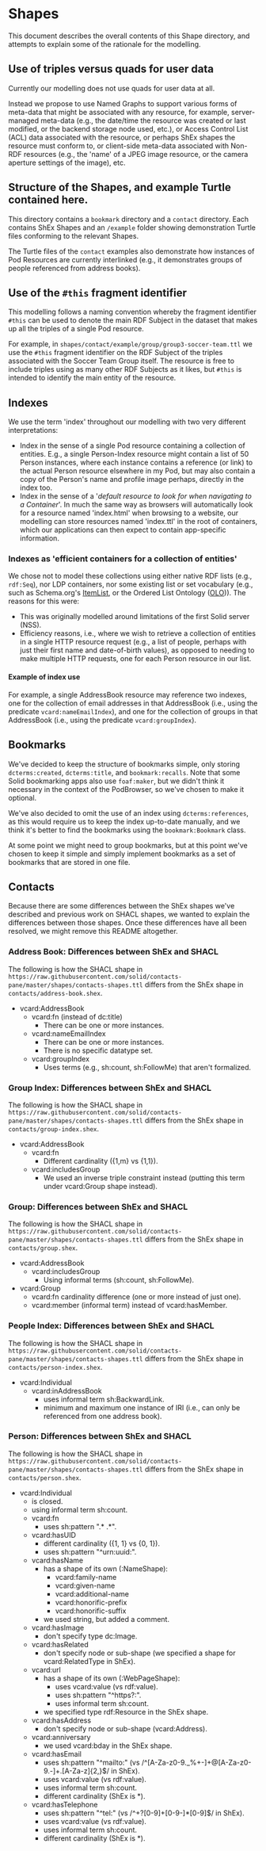 # Shapes

This document describes the overall contents of this Shape directory, and
attempts to explain some of the rationale for the modelling.

## Use of triples versus quads for user data

Currently our modelling does not use quads for user data at all.

Instead we propose to use Named Graphs to support various forms of meta-data
that might be associated with any resource, for example, server-managed
meta-data (e.g., the date/time the resource was created or last modified, or
the backend storage node used, etc.), or Access Control List (ACL) data
associated with the resource, or perhaps ShEx shapes the resource must conform
to, or client-side meta-data associated with Non-RDF resources (e.g., the 'name'
of a JPEG image resource, or the camera aperture settings of the image), etc.

## Structure of the Shapes, and example Turtle contained here.

This directory contains a `bookmark` directory and a `contact` directory. Each
contains ShEx Shapes and an `/example` folder showing demonstration Turtle files
conforming to the relevant Shapes.

The Turtle files of the `contact` examples also demonstrate how instances of Pod
Resources are currently interlinked (e.g., it demonstrates groups of people
referenced from address books).

## Use of the `#this` fragment identifier

This modelling follows a naming convention whereby the fragment identifier
`#this` can be used to denote the main RDF Subject in the dataset that makes up
all the triples of a single Pod resource.

For example, in `shapes/contact/example/group/group3-soccer-team.ttl` we use the
`#this` fragment identifier on the RDF Subject of the triples associated with
the Soccer Team Group itself. The resource is free to include triples using as
many other RDF Subjects as it likes, but `#this` is intended to identify the
main entity of the resource.

## Indexes

We use the term 'index' throughout our modelling with two very different
interpretations:

 - Index in the sense of a single Pod resource containing a collection of
   entities. E.g., a single Person-Index resource might contain a list of 50
   Person instances, where each instance contains a reference (or link) to the
   actual Person resource elsewhere in my Pod, but may also contain a copy of
   the Person's name and profile image perhaps, directly in the index too.
 - Index in the sense of a '_default resource to look for when navigating to a
   Container_'. In much the same way as browsers will automatically look for a
   resource named 'index.html' when browsing to a website, our modelling can
   store resources named 'index.ttl' in the root of containers, which our
   applications can then expect to contain app-specific information.

### Indexes as 'efficient containers for a collection of entities'

We chose not to model these collections using either native RDF lists (e.g.,
`rdf:Seq`), nor LDP containers, nor some existing list or set vocabulary (e.g.,
such as Schema.org's [ItemList](https://schema.org/ItemList), or the Ordered
List Ontology ([OLO](http://smiy.sourceforge.net/olo/spec/orderedlistontology.html))).
The reasons for this were:
 - This was originally modelled around limitations of the first Solid server
   (NSS).
 - Efficiency reasons, i.e.,  where we wish to retrieve a collection of entities
   in a single HTTP resource request (e.g., a list of people, perhaps with just
   their first name and date-of-birth values), as opposed to needing to make
   multiple HTTP requests, one for each Person resource in our list.


#### Example of index use

For example, a single AddressBook resource may reference two indexes, one for
the collection of email addresses in that AddressBook (i.e., using the
predicate `vcard:nameEmailIndex`), and one for the collection of groups in that
AddressBook (i.e., using the predicate `vcard:groupIndex`).


## Bookmarks

We've decided to keep the structure of bookmarks simple, only storing
`dcterms:created`, `dcterms:title`, and `bookmark:recalls`. Note that some Solid
bookmarking apps also use `foaf:maker`, but we didn't think it necessary in the
context of the PodBrowser, so we've chosen to make it optional.

We've also decided to omit the use of an index using `dcterms:references`, as
this would require us to keep the index up-to-date manually, and we think it's
better to find the bookmarks using the `bookmark:Bookmark` class. 

At some point we might need to group bookmarks, but at this point we've chosen
to keep it simple and simply implement bookmarks as a set of bookmarks that are
stored in one file.

## Contacts

Because there are some differences between the ShEx shapes we've described and
previous work on SHACL shapes, we wanted to explain the differences between
those shapes. Once these differences have all been resolved, we might remove
this README altogether.

### Address Book: Differences between ShEx and SHACL

The following is how the SHACL shape in
`https://raw.githubusercontent.com/solid/contacts-pane/master/shapes/contacts-shapes.ttl`
differs from the ShEx shape in `contacts/address-book.shex`.

- vcard:AddressBook
  - vcard:fn (instead of dc:title)
    - There can be one or more instances.
  - vcard:nameEmailIndex
    - There can be one or more instances.
    - There is no specific datatype set.
  - vcard:groupIndex
    - Uses terms (e.g., sh:count, sh:FollowMe) that aren't formalized.
    
### Group Index: Differences between ShEx and SHACL

The following is how the SHACL shape in
`https://raw.githubusercontent.com/solid/contacts-pane/master/shapes/contacts-shapes.ttl`
differs from the ShEx shape in `contacts/group-index.shex`.

- vcard:AddressBook
  - vcard:fn
    - Different cardinality ({1,m} vs {1,1}).
  - vcard:includesGroup
    - We used an inverse triple constraint instead (putting this term under
      vcard:Group shape instead).

### Group: Differences between ShEx and SHACL

The following is how the SHACL shape in
`https://raw.githubusercontent.com/solid/contacts-pane/master/shapes/contacts-shapes.ttl`
differs from the ShEx shape in `contacts/group.shex`.

- vcard:AddressBook
  - vcard:includesGroup
    - Using informal terms (sh:count, sh:FollowMe).
- vcard:Group
  - vcard:fn cardinality difference (one or more instead of just one).
  - vcard:member (informal term) instead of vcard:hasMember.
    
### People Index: Differences between ShEx and SHACL

The following is how the SHACL shape in
`https://raw.githubusercontent.com/solid/contacts-pane/master/shapes/contacts-shapes.ttl`
differs from the ShEx shape in `contacts/person-index.shex`.

- vcard:Individual
  - vcard:inAddressBook
    - uses informal term sh:BackwardLink.
    - minimum and maximum one instance of IRI (i.e., can only be referenced from
      one address book).

### Person: Differences between ShEx and SHACL

The following is how the SHACL shape in
`https://raw.githubusercontent.com/solid/contacts-pane/master/shapes/contacts-shapes.ttl`
differs from the ShEx shape in `contacts/person.shex`.

- vcard:Individual
  - is closed.
  - using informal term sh:count.
  - vcard:fn
    - uses sh:pattern ".* .*".
  - vcard:hasUID
    - different cardinality ({1, 1} vs {0, 1}).
    - uses sh:pattern "^urn:uuid:".
  - vcard:hasName
    - has a shape of its own (:NameShape):
      - vcard:family-name
      - vcard:given-name
      - vcard:additional-name
      - vcard:honorific-prefix
      - vcard:honorific-suffix
    - we used string, but added a comment.
  - vcard:hasImage
    - don't specify type dc:Image.
  - vcard:hasRelated
    - don't specify node or sub-shape (we specified a shape for
      vcard:RelatedType in ShEx).
  - vcard:url
    - has a shape of its own (:WebPageShape):
      - uses vcard:value (vs rdf:value).
      - uses sh:pattern "^https?:".
      - uses informal term sh:count.
    - we specified type rdf:Resource in the ShEx shape.
  - vcard:hasAddress
    - don't specify node or sub-shape (vcard:Address).
  - vcard:anniversary
    - we used vcard:bday in the ShEx shape.
  - vcard:hasEmail
    - uses sh:pattern "^mailto:" (vs /^[A-Za-z0-9._%+-]+@[A-Za-z0-9.-]+\.[A-Za-z]{2,}$/ in ShEx).
    - uses vcard:value (vs rdf:value).
    - uses informal term sh:count.
    - different cardinality (ShEx is *).
  - vcard:hasTelephone
    - uses sh:pattern "^tel:" (vs /^\+?[0-9]+[0-9-]*[0-9]$/ in ShEx).
    - uses vcard:value (vs rdf:value).
    - uses informal term sh:count.
    - different cardinality (ShEx is *).

